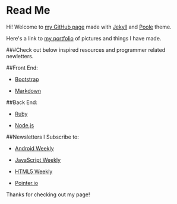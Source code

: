 # Read Me

Hi! Welcome to [my GitHub page](http://indexcosmos.github.io/) made with [Jekyll](http://jekyllrb.com) and [Poole](http://getpoole.com) theme.

Here's a link to [my portfolio](http://indexcosmos.github.io/portfolio/) of pictures and things I have made.

###Check out below inspired resources and programmer related newletters.

##Front End:

* [Bootstrap](http://getbootstrap.com/)

* [Markdown](http://daringfireball.net/projects/markdown/)

##Back End:

* [Ruby](https://www.ruby-lang.org/)

* [Node.js](https://nodejs.org/en/) 

##Newsletters I Subscribe to:

* [Android Weekly](http://androidweekly.net/)

* [JavaScript Weekly](http://javascriptweekly.com/)

* [HTML5 Weekly](http://html5weekly.com/)

* [Pointer.io](http://www.pointer.io/) 

Thanks for checking out my page! 